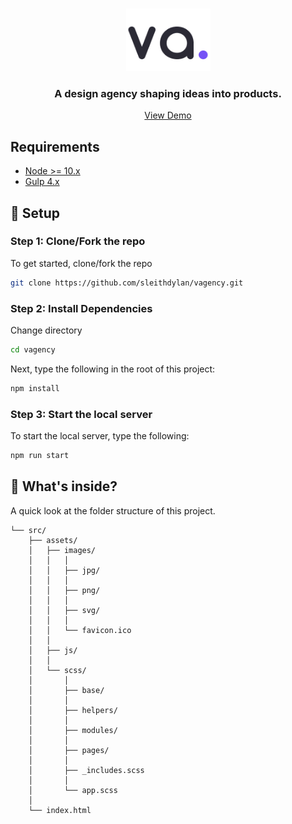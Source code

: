 <br />
<p align="center">
  <a href="https://vagency.herokuapp.com">
    <img src="./src/assets/images/png/vagency.png" alt="vagency logo" width="135" height="100">
  </a>

  <h3 align="center">A design agency shaping ideas into products.</h3>

  <p align="center">
    <a href="https://vagency.herokuapp.com">View Demo</a>
</p>

## Requirements

- [Node >= 10.x](https://nodejs.org/en/)
- [Gulp 4.x](https://gulpjs.com/)

## :rocket: Setup

### Step 1: Clone/Fork the repo

To get started, clone/fork the repo

```sh
git clone https://github.com/sleithdylan/vagency.git
```

### Step 2: Install Dependencies

Change directory

```sh
cd vagency
```

Next, type the following in the root of this project:

```sh
npm install
```

### Step 3: Start the local server

To start the local server, type the following:

```bash
npm run start
```

## :open_file_folder: What's inside?

A quick look at the folder structure of this project.

```
└── src/
    ├── assets/
    │   ├── images/
    │   │   │
    │   │   ├── jpg/
    │   │   │
    │   │   ├── png/
    │   │   │
    │   │   ├── svg/
    │   │   │
    │   │   └── favicon.ico
    │   │
    │   ├── js/
    │   │
    │   └── scss/
    │       │
    │       ├── base/
    │       │
    │       ├── helpers/
    │       │
    │       ├── modules/
    │       │
    │       ├── pages/
    │       │
    │       ├── _includes.scss
    │       │
    │       └── app.scss
    │
    └── index.html
```
